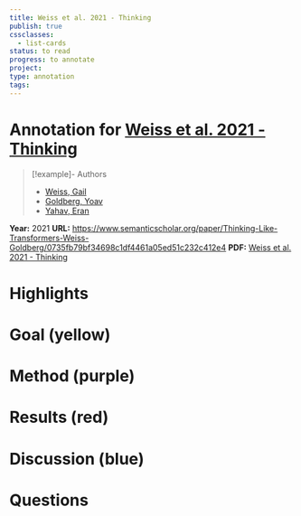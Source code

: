 ```yaml
---
title: Weiss et al. 2021 - Thinking
publish: true
cssclasses:
  - list-cards
status: to read
progress: to annotate
project:
type: annotation
tags:
---
```

# Annotation for [Weiss et al. 2021 - Thinking](Papers/References/Weiss%20et%20al.%202021%20-%20Thinking)

> [!example]- Authors
> - [Weiss, Gail](Weiss%2C%20Gail)
> - [Goldberg, Yoav](Goldberg%2C%20Yoav)
> - [Yahav, Eran](Yahav%2C%20Eran)

**Year:** 2021
**URL:** https://www.semanticscholar.org/paper/Thinking-Like-Transformers-Weiss-Goldberg/0735fb79bf34698c1df4461a05ed51c232c412e4
**PDF:** [Weiss et al. 2021 - Thinking](Papers/PDFs/Weiss%20et%20al.%202021%20-%20Thinking%20Like%20Transformers.pdf)

# Highlights


# Goal (yellow)


# Method (purple)


# Results (red)


# Discussion (blue)


# Questions

